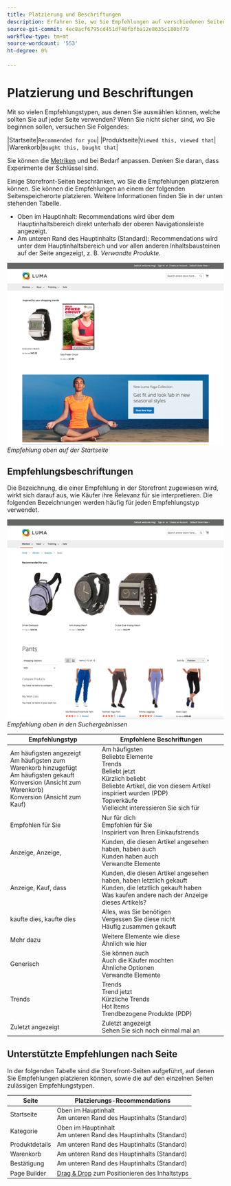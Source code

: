 ```yaml
---
title: Platzierung und Beschriftungen
description: Erfahren Sie, wo Sie Empfehlungen auf verschiedenen Seiten Ihrer Site platzieren können und Vorschläge für häufig verwendete Bezeichnungen für jeden Empfehlungstyp.
source-git-commit: 4ec8acf6795cd451df48fbfba12e8635c180bf79
workflow-type: tm+mt
source-wordcount: '553'
ht-degree: 0%

---
```


# Platzierung und Beschriftungen

Mit so vielen Empfehlungstypen, aus denen Sie auswählen können, welche sollten Sie auf jeder Seite verwenden? Wenn Sie nicht sicher sind, wo Sie beginnen sollen, versuchen Sie Folgendes:

|Startseite|`Recommended for you`| |Produktseite|`Viewed this, viewed that`| |Warenkorb|`Bought this, bought that`|

Sie können die [Metriken](workspace.md) und bei Bedarf anpassen. Denken Sie daran, dass Experimente der Schlüssel sind.

Einige Storefront-Seiten beschränken, wo Sie die Empfehlungen platzieren können. Sie können die Empfehlungen an einem der folgenden Seitenspeicherorte platzieren. Weitere Informationen finden Sie in der unten stehenden Tabelle.

- Oben im Hauptinhalt: Recommendations wird über dem Hauptinhaltsbereich direkt unterhalb der oberen Navigationsleiste angezeigt.
- Am unteren Rand des Hauptinhalts (Standard): Recommendations wird unter dem Hauptinhaltsbereich und vor allen anderen Inhaltsbausteinen auf der Seite angezeigt, z. B. _Verwandte Produkte_.

![Empfehlungsplatzierung](assets/storefront-home-page-top.png)
_Empfehlung oben auf der Startseite_

## Empfehlungsbeschriftungen

Die Bezeichnung, die einer Empfehlung in der Storefront zugewiesen wird, wirkt sich darauf aus, wie Käufer ihre Relevanz für sie interpretieren. Die folgenden Bezeichnungen werden häufig für jeden Empfehlungstyp verwendet.

![Empfehlungsplatzierung](assets/storefront-search-results-top.png)
_Empfehlung oben in den Suchergebnissen_

| Empfehlungstyp | Empfohlene Beschriftungen |
|---|---|
| Am häufigsten angezeigt<br> Am häufigsten zum Warenkorb hinzugefügt<br>Am häufigsten gekauft<br>Konversion (Ansicht zum Warenkorb)<br>Konversion (Ansicht zum Kauf) | Am häufigsten<br>Beliebte Elemente<br>Trends<br>Beliebt jetzt<br>Kürzlich beliebt<br>Beliebte Artikel, die von diesem Artikel inspiriert wurden (PDP)<br>Topverkäufe<br>Vielleicht interessieren Sie sich für |
| Empfohlen für Sie | Nur für dich<br>Empfohlen für Sie<br>Inspiriert von Ihren Einkaufstrends |
| Anzeige, Anzeige, | Kunden, die diesen Artikel angesehen haben, haben auch<br>Kunden haben auch<br>Verwandte Elemente |
| Anzeige, Kauf, dass | Kunden, die diesen Artikel angesehen haben, haben letztlich gekauft<br>Kunden, die letztlich gekauft haben<br>Was kaufen andere nach der Anzeige dieses Artikels? |
| kaufte dies, kaufte dies | Alles, was Sie benötigen<br>Vergessen Sie diese nicht<br>Häufig zusammen gekauft |
| Mehr dazu | Weitere Elemente wie diese<br>Ähnlich wie hier |
| Generisch | Sie können auch<br>Auch die Käufer mochten<br>Ähnliche Optionen<br>Verwandte Elemente |
| Trends | Trends<br>Trend jetzt<br>Kürzliche Trends<br>Hot Items<br>Trendbezogene Produkte (PDP) |
| Zuletzt angezeigt | Zuletzt angezeigt<br>Sehen Sie sich noch einmal mal an |

## Unterstützte Empfehlungen nach Seite

In der folgenden Tabelle sind die Storefront-Seiten aufgeführt, auf denen Sie Empfehlungen platzieren können, sowie die auf den einzelnen Seiten zulässigen Empfehlungstypen.

| Seite | Platzierungs-Recommendations |
|---|---|
| Startseite | Oben im Hauptinhalt<br>Am unteren Rand des Hauptinhalts (Standard) | Am häufigsten angezeigt<br>Am häufigsten gekauft<br>Am häufigsten zum Warenkorb hinzugefügt<br>Empfohlen für Sie<br>Trends |
| Kategorie | Oben im Hauptinhalt<br>Am unteren Rand des Hauptinhalts (Standard) | Am häufigsten angezeigt<br>Am häufigsten gekauft<br>Am häufigsten zum Warenkorb hinzugefügt<br>Empfohlen für Sie<br>Trends |
| Produktdetails | Am unteren Rand des Hauptinhalts (Standard) | Am häufigsten angezeigt<br>Am häufigsten gekauft<br>Am häufigsten zum Warenkorb hinzugefügt<br>Anzeige, Anzeige,<br>Anzeige: , gekauft als<br>kaufte das, kaufte es<br>Mehr dazu<br>Trends<br>Visuelle Ähnlichkeit |
| Warenkorb | Am unteren Rand des Hauptinhalts (Standard) | Am häufigsten angezeigt<br>Am häufigsten gekauft<br>Am häufigsten zum Warenkorb hinzugefügt<br>Anzeige, Anzeige,<br>Anzeige: , gekauft als<br>kaufte das, kaufte es<br>Mehr dazu<br>Trends |
| Bestätigung | Am unteren Rand des Hauptinhalts (Standard) | Am häufigsten angezeigt<br>Am häufigsten gekauft<br>Am häufigsten zum Warenkorb hinzugefügt<br>Anzeige, Anzeige,<br>Anzeige: , gekauft als<br>kaufte das, kaufte es<br>Mehr dazu<br>Trends |
| Page Builder | [Drag &amp; Drop](https://docs.magento.com/user-guide/cms/page-builder-add-recommendations.html#add-an-existing-recommendation-unit) zum Positionieren des Inhaltstyps | Am häufigsten angezeigt<br>Am häufigsten gekauft<br>Am häufigsten zum Warenkorb hinzugefügt<br>Empfohlen für Sie<br>Trends |
